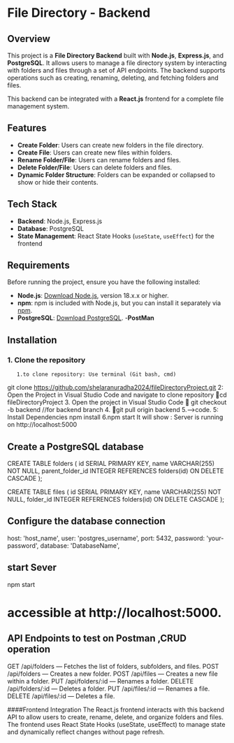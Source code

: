 # File Directory - Backend

## Overview

This project is a **File Directory Backend** built with **Node.js**, **Express.js**, and **PostgreSQL**. It allows users to manage a file directory system by interacting with folders and files through a set of API endpoints. The backend supports operations such as creating, renaming, deleting, and fetching folders and files.

This backend can be integrated with a **React.js** frontend for a complete file management system.

## Features

- **Create Folder**: Users can create new folders in the file directory.
- **Create File**: Users can create new files within folders.
- **Rename Folder/File**: Users can rename folders and files.
- **Delete Folder/File**: Users can delete folders and files.
- **Dynamic Folder Structure**: Folders can be expanded or collapsed to show or hide their contents.

## Tech Stack

- **Backend**: Node.js, Express.js
- **Database**: PostgreSQL
- **State Management**: React State Hooks (`useState`, `useEffect`) for the frontend

## Requirements

Before running the project, ensure you have the following installed:

- **Node.js**: [Download Node.js](https://nodejs.org/), version 18.x.x or higher.
- **npm**: npm is included with Node.js, but you can install it separately via [npm](https://www.npmjs.com/).
- **PostgreSQL**: [Download PostgreSQL](https://www.postgresql.org/download/).
-**PostMan**

## Installation

### 1. Clone the repository
       1.to clone repository: Use terminal (Git bash, cmd)
git clone https://github.com/shelaranuradha2024/fileDirectoryProject.git
 2: Open the Project in Visual Studio Code and navigate to clone repository
cd fileDirectoryProject
3. Open the project in Visual Studio Code
    git checkout -b backend      //for backend branch
4. git pull origin backend
5.-->code.
5: Install Dependencies
npm install
6.npm start
It will show : Server is running on http://localhost:5000



##  Create a PostgreSQL database 

CREATE TABLE folders (
  id SERIAL PRIMARY KEY,
  name VARCHAR(255) NOT NULL,
  parent_folder_id INTEGER REFERENCES folders(id) ON DELETE CASCADE
);

CREATE TABLE files (
  id SERIAL PRIMARY KEY,
  name VARCHAR(255) NOT NULL,
  folder_id INTEGER REFERENCES folders(id) ON DELETE CASCADE
);

##  Configure the database connection
host: 'host_name',
  user: 'postgres_username',
  port: 5432,
  password: 'your-password',
  database: 'DatabaseName',

  ## start Sever
  npm start
#  accessible at http://localhost:5000.

## API Endpoints to test on Postman ,CRUD operation

GET /api/folders — Fetches the list of folders, subfolders, and files.
POST /api/folders — Creates a new folder.
POST /api/files — Creates a new file within a folder.
PUT /api/folders/:id — Renames a folder.
DELETE /api/folders/:id — Deletes a folder.
PUT /api/files/:id — Renames a file.
DELETE /api/files/:id — Deletes a file.




####Frontend Integration
The React.js frontend interacts with this backend API to allow users to create, rename, delete, and organize folders and files. The frontend uses React State Hooks (useState, useEffect) to manage state and dynamically reflect changes without page refresh.
